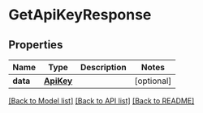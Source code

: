 # GetApiKeyResponse


## Properties
Name | Type | Description | Notes
------------ | ------------- | ------------- | -------------
**data** | [**ApiKey**](ApiKey.md) |  | [optional] 

[[Back to Model list]](../README.md#documentation-for-models) [[Back to API list]](../README.md#documentation-for-api-endpoints) [[Back to README]](../README.md)


